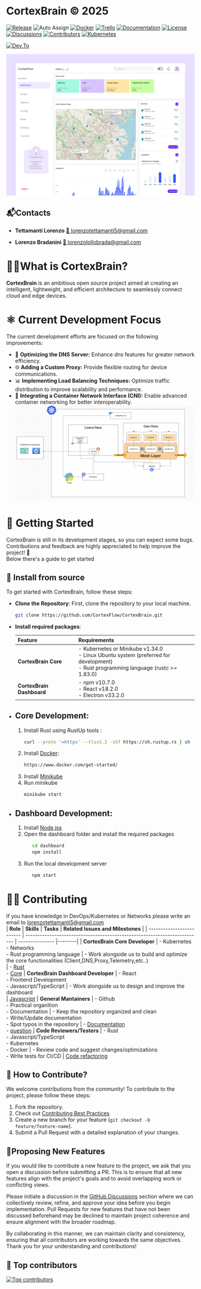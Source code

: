 # CortexBrain © 2025 

[![Release](https://img.shields.io/badge/Release-Currently%20under%20development-red?style=flat-square&logo=github)](https://github.com/CortexFlow/CortexBrain/releases) 
![Auto Assign](https://img.shields.io/github/actions/workflow/status/CortexFlow/CortexBrain/auto-assign.yml?style=flat-square&logo=github&logoColor=white)
[![Docker](https://img.shields.io/badge/Docker-Containerized-%232496ED.svg?style=flat-square&logo=docker&logoColor=white)](https://www.docker.com)
[![Trello](https://img.shields.io/badge/Trello-Project%20Management-%23026AA7.svg?style=flat-square&logo=Trello&logoColor=white)](https://trello.com/invite/b/66c731aab6030598aef7aed3/ATTIdfd7d08e42dca6f8b56a8b26f499ab8c95EB547E/cortexbrain)
[![Documentation](https://img.shields.io/badge/Docs-In%20Progress-red?style=flat-square&logo=readthedocs&logoColor=white)](./doc.md)
[![License](https://img.shields.io/badge/License-Apache%202.0-blue.svg?style=flat-square&logo=open-source-initiative&logoColor=white)](./LICENSE)
[![Discussions](https://img.shields.io/github/discussions/CortexFlow/CortexBrain?style=flat-square&logo=github-discussions&logoColor=white)](https://github.com/CortexFlow/CortexBrain/discussions)
[![Contributors](https://img.shields.io/badge/Contributors-Welcome-brightgreen?style=flat-square&logo=github&logoColor=white)](https://github.com/CortexFlow/CortexBrain#contributing)
[![Kubernetes](https://img.shields.io/badge/Kubernetes-Orchestrator-%23326CE5.svg?style=flat-square&logo=Kubernetes&logoColor=white)](https://kubernetes.io)  

[![Dev.To](https://img.shields.io/badge/dev.to-Community-%23326CE5.svg?style=flat-square&logo=Dev.To&logoColor=white)](https://dev.to/cortexflow)
 

![alt text](app.png)

## 📬Contacts

- **Tettamanti Lorenzo**  [📧 lorenzotettamanti5@gmail.com](mailto:lorenzotettamanti5@gmail.com)

- **Lorenzo Bradanini**  [📧 lorenzolollobrada@gmail.com](mailto:lorenzolollobrada@gmail.com)

# 🧑‍💻What is CortexBrain?
**CortexBrain** is an ambitious open source project aimed at creating an intelligent, lightweight, and efficient architecture to seamlessly connect cloud and edge devices.  

# ⚛️ **Current Development Focus**  
The current development efforts are focused on the following improvements:

- 🔧 **Optimizing the DNS Server:** Enhance dns features for greater network efficiency.  
- 🌐 **Adding a Custom Proxy:** Provide flexible routing for device communications.  
- 📊 **Implementing Load Balancing Techniques:** Optimize traffic distribution to improve scalability and performance.  
- 📡 **Integrating a Container Network Interface (CNI):** Enable advanced container networking for better interoperability.  
![Architecture](Doc/architecture.gif "Cortexflow architecture")

# 🤖 Getting Started

CortexBrain is still in its development stages, so you can expect some bugs. Contributions and feedback are highly appreciated to help improve the project! 🚀  
Below there's a guide to get started

## 🥷 Install from source
To get started with CortexBrain, follow these steps:

- **Clone the Repository**: First, clone the repository to your local machine.

   ```bash
   git clone https://github.com/CortexFlow/CortexBrain.git
    ```

- **Install required packages**:

   | **Feature**              | **Requirements**                                                                 |
   | ------------------------- | -------------------------------------------------------------------------------- |
   | **CortexBrain Core**      | - Kubernetes or Minikube v1.34.0  <br> - Linux Ubuntu system (preferred for development)  <br> - Rust programming language (rustc >= 1.83.0)|
   | **CortexBrain Dashboard** | - npm v10.7.0  <br> - React v18.2.0  <br> - Electron v33.2.0                      |

- ## **Core Development:**  
   1. Install Rust using RustUp tools : 
      ```bash
      curl --proto '=https' --tlsv1.2 -sSf https://sh.rustup.rs | sh
      ```  
   2. Install [Docker](https://www.docker.com/get-started/):  
      ```bash
      https://www.docker.com/get-started/
      ```  
   3. Install [Minikube](https://minikube.sigs.k8s.io/docs/start/?arch=%2Fwindows%2Fx86-64%2Fstable%2F.exe+download)  
   4. Run minikube
      ```bash
      minikube start
      ```
- ## **Dashboard Development:**  
   1. Install [Node.jss](https://nodejs.org/en/download)
   2. Open the dashboard folder and install the required packages 
      ```bash
         cd dashboard
         npm install 
      ```  
   3. Run the local development server
      ```bash
         npm start 
      ```


# 💪🏻 Contributing

If you have knowledge in DevOps/Kubernetes or Networks please write an email to lorenzotettamanti5@gmail.com  
   | **Role**              | **Skills** | **Tasks** | **Related Issues and Milestones** |
   | ------------------------- | ------------------------------------------------------------------------- | --------------- |--------|
   | **CortexBrain Core Developer**      | - Kubernetes  <br> - Networks  <br> - Rust programming language | - Work alongside us to build and optimize the core functionalities (Client,DNS,Proxy,Telemetry,etc..) <br>                | - [Rust](https://github.com/CortexFlow/CortexBrain/labels/rust) <br> - [Core](https://github.com/CortexFlow/CortexBrain/milestone/1)
   | **CortexBrain Dashboard Developer** | - React  <br> - Frontend Development <br> - Javascript/TypeScript | - Work alongside us to design and improve the dashboard  <br>            | [Javascript](https://github.com/CortexFlow/CortexBrain/labels/javascript)
   | **General Mantainers** | - Github  <br> - Practical organition  <br> - Documentation                   | - Keep the repository organized and clean <br> - Write/Update documentation <br> - Spot typos in the repository     | - [Documentation](https://github.com/CortexFlow/CortexBrain/labels/documentation) <br> - [question](https://github.com/CortexFlow/CortexBrain/labels/question)
   | **Code Reviewers/Testers** | - Rust  <br> - Javascript/TypeScript  <br> - Kubernetes <br> - Docker    | - Review code and suggest changes/optimizations <br> - Write tests for CI/CD  | [Code refactoring](https://github.com/CortexFlow/CortexBrain/labels/code%20refactoring)
 

## 🤖 How to Contribute?
We welcome contributions from the community! To contribute to the project, please follow these steps:

1. Fork the repository.
2. Check out [Contributing Best Practices](https://github.com/CortexFlow/CortexBrain/blob/main/CONTRIBUTING.md) 
3. Create a new branch for your feature (`git checkout -b feature/feature-name`).
4. Submit a Pull Request with a detailed explanation of your changes.

## 🙋**Proposing New Features**

If you would like to contribute a new feature to the project, we ask that you open a discussion before submitting a PR. This is to ensure that all new features align with the project's goals and to avoid overlapping work or conflicting views.

Please initiate a discussion in the [GitHub Discussions](https://github.com/CortexFlow/CortexBrain/discussions) section where we can collectively review, refine, and approve your idea before you begin implementation. Pull Requests for new features that have not been discussed beforehand may be declined to maintain project coherence and ensure alignment with the broader roadmap.

By collaborating in this manner, we can maintain clarity and consistency, ensuring that all contributors are working towards the same objectives. Thank you for your understanding and contributions!

## 🐐 Top contributors
[![Top contributors](https://images.repography.com/54717595/CortexFlow/CortexBrain/top-contributors/bRL3WTk3lP0LlkiA2QM-GAH_NLqgBwcXYg8aH_s_9Fg/_YHQeQ-ptyH2aRy6rfxNfiMSSDWLoxKWQgKovd2sKJM_table.svg)](https://github.com/CortexFlow/CortexBrain/graphs/contributors)
